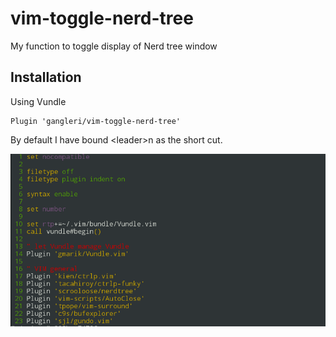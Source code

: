 # vim-toggle-nerd-tree
My function to toggle display of Nerd tree window

## Installation
Using Vundle
```
Plugin 'gangleri/vim-toggle-nerd-tree'
```
By default I have bound &lt;leader&gt;n as the short cut.

![](screen.gif)
